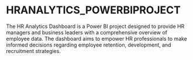 # HRANALYTICS_POWERBIPROJECT
The HR Analytics Dashboard is a Power BI project designed to provide HR managers and business leaders with a comprehensive overview of employee data. The dashboard aims to empower HR professionals to make informed decisions regarding employee retention, development, and recruitment strategies.
